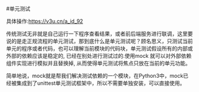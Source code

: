 #单元测试

具体操作:https://v3u.cn/a_id_92

传统测试无非就是自己运行一下程序查看结果，或者前后端服务进行联调，这里要说的是走正规流程的单元测试，那到底什么是单元测试呢？顾名思义，只测试当前单元的程序或者代码，也可以理解当前模块的代码块，单元测试假设所有的内部或外部的依赖应该是稳定的, 已经在别处进行测试过的.使用mock 就可以对外部依赖组件实现进行模拟并且替换掉, 从而使得单元测试将焦点只放在当前的单元功能。

简单地说，mock就是帮我们解决测试依赖的一个模块，在Python3中，mock已经被集成到了unittest单元测试框架中，所以不需要单独安装，可以直接使用。



